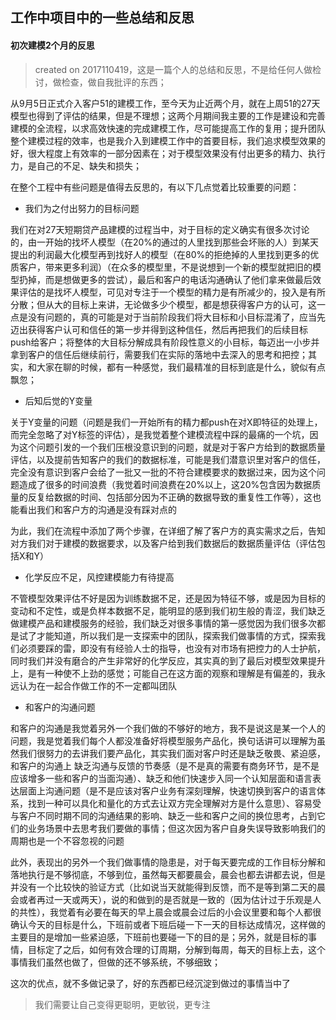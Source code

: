 ## 工作中项目中的一些总结和反思

#### 初次建模2个月的反思

> created on 2017110419，这是一篇个人的总结和反思，不是给任何人做检讨，做检查，做自我批评的东西；

从9月5日正式介入客户51的建模工作，至今天为止近两个月，就在上周51的27天模型也得到了评估的结果，但是不理想；这两个月期间我主要的工作是建设和完善建模的全流程，以求高效快速的完成建模工作，尽可能提高工作的复用；提升团队整个建模过程的效率，也是我介入到建模工作中的首要目标，我们追求模型效果的好，很大程度上有效率的一部分因素在；对于模型效果没有付出更多的精力、执行力，是自己的不足、缺失和损失；

在整个工程中有些问题是值得去反思的，有以下几点觉着比较重要的问题：

* 我们为之付出努力的目标问题

我们在对27天短期贷产品建模的过程当中，对于目标的定义确实有很多次讨论的，由一开始的找坏人模型（在20%的通过的人里找到那些会坏账的人）到某天提出的利润最大化模型再到找好人的模型（在80%的拒绝掉的人里找到更多的优质客户，带来更多利润）（在众多的模型里，不是说想到一个新的模型就把旧的模型扔掉，而是想做更多的尝试），最后和客户的电话沟通确认了他们拿来做最后效果评估的是找坏人模型，可见对专注于一个模型的精力是有所减少的，投入是有所分散；但从大的目标上来讲，无论做多少个模型，都是想获得客户方的认可，这一点是没有问题的，真的可能是对于当前阶段我们将大目标和小目标混淆了，应当先迈出获得客户认可和信任的第一步并得到这种信任，然后再把我们的后续目标push给客户；将整体的大目标分解成具有阶段性意义的小目标，每迈出一小步并拿到客户的信任后继续前行，需要我们在实际的落地中去深入的思考和把控；其实，和大家在聊的时候，都有一种感觉，我们最精准的目标到底是什么，貌似有点飘忽；

* 后知后觉的Y变量

关于Y变量的问题（问题是我们一开始所有的精力都push在对X即特征的处理上，而完全忽略了对Y标签的评估），是我觉着整个建模流程中踩的最痛的一个坑，因为这个问题引发的一个我们压根没意识到的问题，就是对于客户方给到的数据质量评估，以及提前告知客户的我们的数据标准，可能是我们潜意识里对客户的信任，完全没有意识到客户会给了一批又一批的不符合建模要求的数据过来，因为这个问题造成了很多的时间浪费（我觉着时间浪费在20%以上，这20%包含因为数据质量的反复给数据的时间、包括部分因为不正确的数据导致的重复性工作等），这也能看出我们和客户方的沟通是没有踩对点的

为此，我们在流程中添加了两个步骤，在详细了解了客户方的真实需求之后，告知对方我们对于建模的数据要求，以及客户给到我们数据后的数据质量评估（评估包括X和Y）

* 化学反应不足，风控建模能力有待提高

不管模型效果评估不好是因为训练数据不足，还是因为特征不够，或是因为目标的变动和不定性，或是负样本数据不足，能明显的感到我们初生般的青涩，我们缺乏做建模产品和建模服务的经验，我们缺乏对很多事情的第一感觉因为我们很多次都是试了才能知道，所以我们是一支探索中的团队，探索我们做事情的方式，探索我们必须要踩的雷，即没有有经验人士的指导，也没有对市场有把控力的人士护航，同时我们并没有磨合的产生非常好的化学反应，其实真的到了最后对模型效果提升上，是有一种使不上劲的感觉；可能自己在这方面的观察和理解是有偏差的，我永远认为在一起合作做工作的不一定都叫团队

* 和客户的沟通问题

和客户的沟通是我觉着另外一个我们做的不够好的地方，我不是说这是某一个人的问题，我是觉着我们每个人都没准备好将模型服务产品化，换句话讲可以理解为虽然我们很努力的去讲我们要产品化，其实我们面对客户时还是缺乏敬畏、紧迫感，和客户的沟通上 缺乏沟通与反馈的节奏感（是不是真的需要有商务环节，是不是应该增多一些和客户的当面沟通）、缺乏和他们快速步入同一个认知层面和语言表达层面上沟通问题（是不是应该对客户业务有深刻理解，快速切换到客户的语言体系，找到一种可以具化和量化的方式去让双方完全理解对方是什么意思）、容易受与客户不同时期不同的沟通结果的影响、缺乏一些和客户之间的换位思考，占到它们的业务场景中去思考我们要做的事情；但这次因为客户自身失误导致影响我们的周期也是一个不容忽视的问题

此外，表现出的另外一个我们做事情的隐患是，对于每天要完成的工作目标分解和落地执行是不够彻底，不够到位，虽然每天都要晨会，晨会也都去讲都去说，但是并没有一个比较快的验证方式（比如说当天就能得到反馈，而不是等到第二天的晨会或者再过一天或两天），说的和做到的是否就是一致的（因为估计过于乐观是人的共性），我觉着有必要在每天的早上晨会或晨会过后的小会议里要和每个人都很确认今天的目标是什么，下班前或者下班后碰一下一天的目标达成情况，这样做的主要目的是增加一些紧迫感，下班前也要碰一下的目的是；另外，就是目标的事情，目标定了之后，如何有效合理的订周期，分解到每周，每天的目标上去，这个事情我们虽然也做了，但做的还不够系统，不够细致；

这次的优点，就不多做记录了，好的东西都已经沉淀到做过的事情当中了

> 我们需要让自己变得更聪明，更敏锐，更专注



